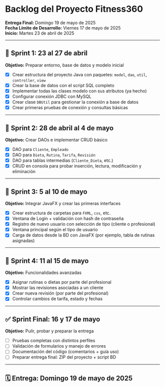 # Backlog del Proyecto Fitness360

**Entrega Final:** Domingo 19 de mayo de 2025  
**Fecha Límite de Desarrollo:** Viernes 17 de mayo de 2025  
**Inicio:** Martes 23 de abril de 2025

---

## 📝 Sprint 1: 23 al 27 de abril
**Objetivo:** Preparar entorno, base de datos y modelo inicial

- [x] Crear estructura del proyecto Java con paquetes: `model`, `dao`, `util`, `controller`, `view`
- [x] Crear la base de datos con el script SQL completo
- [x] Implementar todas las clases modelo con sus atributos (ya hecho)
- [x] Configurar conexión JDBC con MySQL
- [x] Crear clase `DBUtil` para gestionar la conexión a base de datos
- [x] Crear primeras pruebas de conexión y consultas básicas

---

## 🧱 Sprint 2: 28 de abril al 4 de mayo
**Objetivo:** Crear DAOs e implementar CRUD básico

- [x]  DAO para `Cliente`, `Empleado`
- [x]  DAO para `Dieta`, `Rutina`, `Tarifa`, `Revisión`
- [x]  DAO para tablas intermedias (`Cliente_Dieta`, etc.)
- [x]  CRUD en consola para probar inserción, lectura, modificación y eliminación

---

## 🎨 Sprint 3: 5 al 10 de mayo
**Objetivo:** Integrar JavaFX y crear las primeras interfaces

- [x]  Crear estructura de carpetas para `FXML`, `css`, etc.
- [x]  Ventana de Login + validación con hash de contraseña
- [x] Registro de nuevo usuario con selección de tipo (cliente o profesional)
- [x] Ventana principal según el tipo de usuario
- [x] Carga de datos desde la BD con JavaFX (por ejemplo, tabla de rutinas asignadas)

---

## 🧠 Sprint 4: 11 al 15 de mayo
**Objetivo:** Funcionalidades avanzadas

- [x] Asignar rutinas o dietas por parte del profesional
- [x] Mostrar las revisiones asociadas a un cliente
- [x] Crear nueva revisión (por parte del profesional)
- [x] Controlar cambios de tarifa, estado y fechas

---

## ✅ Sprint Final: 16 y 17 de mayo
**Objetivo:** Pulir, probar y preparar la entrega

- [ ] Pruebas completas con distintos perfiles
- [ ] Validación de formularios y manejo de errores
- [ ] Documentación del código (comentarios + guía uso)
- [ ] Preparar entrega final: ZIP del proyecto + script BD

---

## 🗓️ Entrega: Domingo 19 de mayo de 2025
